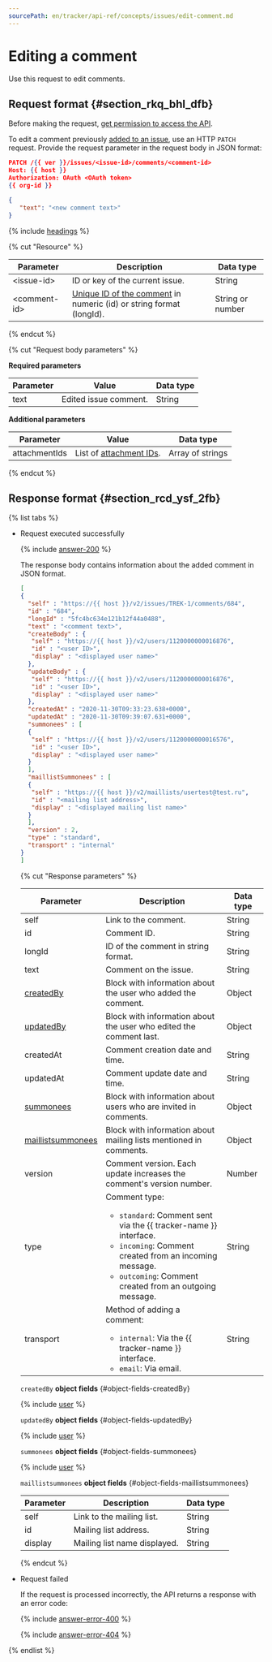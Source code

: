 ```yaml
---
sourcePath: en/tracker/api-ref/concepts/issues/edit-comment.md
---
```

# Editing a comment

Use this request to edit comments.

## Request format {#section_rkq_bhl_dfb}

Before making the request, [get permission to access the API](../access.md).

To edit a comment previously [added to an issue](add-comment.md), use an HTTP `PATCH` request. Provide the request parameter in the request body in JSON format:

```json
PATCH /{{ ver }}/issues/<issue-id>/comments/<comment-id>
Host: {{ host }}
Authorization: OAuth <OAuth token>
{{ org-id }}

{
   "text": "<new comment text>"
}
```

{% include [headings](../../../_includes/tracker/api/headings.md) %}

{% cut "Resource" %}

| Parameter | Description | Data type |
| -------- | -------- | ---------- |
| \<issue-id> | ID or key of the current issue. | String |
| \<comment-id> | [Unique ID of the comment](get-comments.md#section_xc3_53j_p1b) in numeric (id) or string format (longId). | String or number |

{% endcut %}

{% cut "Request body parameters" %}

**Required parameters**

| Parameter | Value | Data type |
| ----- | ----- | ----- |
| text | Edited issue comment. | String |

**Additional parameters**

| Parameter | Value | Data type |
| ----- | ----- | ----- |
| attachmentIds | List of [attachment IDs](temp-attachment.md). | Array of strings |

{% endcut %}

## Response format {#section_rcd_ysf_2fb}

{% list tabs %}

- Request executed successfully

  {% include [answer-200](../../../_includes/tracker/api/answer-200.md) %}

  The response body contains information about the added comment in JSON format.

  ```json
  [
  {
    "self" : "https://{{ host }}/v2/issues/TREK-1/comments/684",
    "id" : "684",
    "longId" : "5fc4bc634e121b12f44a0488",
    "text" : "<comment text>",
    "createBody" : {
     "self" : "https://{{ host }}/v2/users/1120000000016876",
     "id" : "<user ID>",
     "display" : "<displayed user name>"
    },
    "updateBody" : {
     "self" : "https://{{ host }}/v2/users/1120000000016876",
     "id" : "<user ID>",
     "display" : "<displayed user name>"
    },
    "createdAt" : "2020-11-30T09:33:23.638+0000",
    "updatedAt" : "2020-11-30T09:39:07.631+0000",
    "summonees" : [
    {
     "self" : "https://{{ host }}/v2/users/1120000000016576",
     "id" : "<user ID>",
     "display" : "<displayed user name>"
    }
    ],
    "maillistSummonees" : [
    {
     "self" : "https://{{ host }}/v2/maillists/usertest@test.ru",
     "id" : "<mailing list address>",
     "display" : "<displayed mailing list name>"
    }
    ],
    "version" : 2,
    "type" : "standard",
    "transport" : "internal"
  }
  ]
  ```

  {% cut "Response parameters" %}

  | Parameter | Description | Data type |
  | ----- | ----- | ----- |
  | self | Link to the comment. | String |
  | id | Comment ID. | String |
  | longId | ID of the comment in string format. | String |
  | text | Comment on the issue. | String |
  | [createdBy](#object-fields-createdBy) | Block with information about the user who added the comment. | Object |
  | [updatedBy](#object-fields-updatedBy) | Block with information about the user who edited the comment last. | Object |
  | createdAt | Comment creation date and time. | String |
  | updatedAt | Comment update date and time. | String |
  | [summonees](#object-fields-summonees) | Block with information about users who are invited in comments. | Object |
  | [maillistsummonees](#object-fields-maillistsummonees) | Block with information about mailing lists mentioned in comments. | Object |
  | version | Comment version. Each update increases the comment's version number. | Number |
  | type | Comment type:<ul><li>`standard`: Comment sent via the {{ tracker-name }} interface.</li><li>`incoming`: Comment created from an incoming message.</li><li>`outcoming`: Comment created from an outgoing message.</li></ul> | String |
  | transport | Method of adding a comment:<ul><li>`internal`: Via the {{ tracker-name }} interface.</li><li>`email`: Via email.</li></ul> | String |

  `createdBy` **object fields** {#object-fields-createdBy}

  {% include [user](../../../_includes/tracker/api/user.md) %}

  `updatedBy` **object fields** {#object-fields-updatedBy}

  {% include [user](../../../_includes/tracker/api/user.md) %}

  `summonees` **object fields** {#object-fields-summonees}

  {% include [user](../../../_includes/tracker/api/user.md) %}

  `maillistsummonees` **object fields** {#object-fields-maillistsummonees}

  | Parameter | Description | Data type |
  | ----- | ----- | ----- |
  | self | Link to the mailing list. | String |
  | id | Mailing list address. | String |
  | display | Mailing list name displayed. | String |

  {% endcut %}

- Request failed

  If the request is processed incorrectly, the API returns a response with an error code:

  {% include [answer-error-400](../../../_includes/tracker/api/answer-error-400.md) %}

  {% include [answer-error-404](../../../_includes/tracker/api/answer-error-404.md) %}

{% endlist %}

